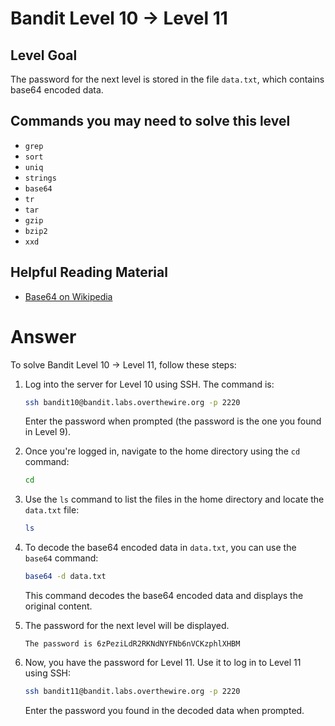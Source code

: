 # Bandit Level 10 → Level 11

## Level Goal

The password for the next level is stored in the file `data.txt`, which contains base64 encoded data.

## Commands you may need to solve this level

- `grep`
- `sort`
- `uniq`
- `strings`
- `base64`
- `tr`
- `tar`
- `gzip`
- `bzip2`
- `xxd`

## Helpful Reading Material

- [Base64 on Wikipedia](https://en.wikipedia.org/wiki/Base64)

# Answer

To solve Bandit Level 10 → Level 11, follow these steps:

1. Log into the server for Level 10 using SSH. The command is:

   ```bash
   ssh bandit10@bandit.labs.overthewire.org -p 2220
   ```

   Enter the password when prompted (the password is the one you found in Level 9).

2. Once you're logged in, navigate to the home directory using the `cd` command:

   ```bash
   cd
   ```

3. Use the `ls` command to list the files in the home directory and locate the `data.txt` file:

   ```bash
   ls
   ```

4. To decode the base64 encoded data in `data.txt`, you can use the `base64` command:

   ```bash
   base64 -d data.txt
   ```

   This command decodes the base64 encoded data and displays the original content.

5. The password for the next level will be displayed.

   ```
   The password is 6zPeziLdR2RKNdNYFNb6nVCKzphlXHBM
   ```

6. Now, you have the password for Level 11. Use it to log in to Level 11 using SSH:

   ```bash
   ssh bandit11@bandit.labs.overthewire.org -p 2220
   ```

   Enter the password you found in the decoded data when prompted.
